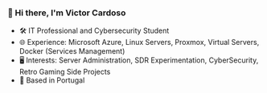 ### 👋 Hi there, I'm Victor Cardoso

- 🛠 IT Professional and Cybersecurity Student
- 🌐 Experience: Microsoft Azure, Linux Servers, Proxmox, Virtual Servers, Docker (Services Management)
- 🖥 Interests: Server Administration, SDR Experimentation, CyberSecurity, Retro Gaming Side Projects
- 📍 Based in Portugal


